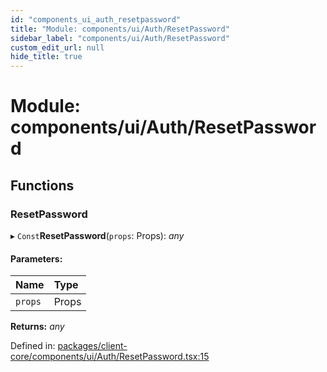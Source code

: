 ```yaml
---
id: "components_ui_auth_resetpassword"
title: "Module: components/ui/Auth/ResetPassword"
sidebar_label: "components/ui/Auth/ResetPassword"
custom_edit_url: null
hide_title: true
---
```


# Module: components/ui/Auth/ResetPassword

## Functions

### ResetPassword

▸ `Const`**ResetPassword**(`props`: Props): *any*

#### Parameters:

Name | Type |
:------ | :------ |
`props` | Props |

**Returns:** *any*

Defined in: [packages/client-core/components/ui/Auth/ResetPassword.tsx:15](https://github.com/xr3ngine/xr3ngine/blob/66a84a950/packages/client-core/components/ui/Auth/ResetPassword.tsx#L15)
